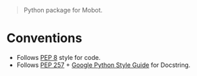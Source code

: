 > Python package for Mobot.

# Conventions
- Follows [PEP 8](https://www.python.org/dev/peps/pep-0008/) style for code.
- Follows [PEP 257](https://www.python.org/dev/peps/pep-0257/) + [Google Python Style Guide](https://google.github.io/styleguide/pyguide.html) for Docstring.
